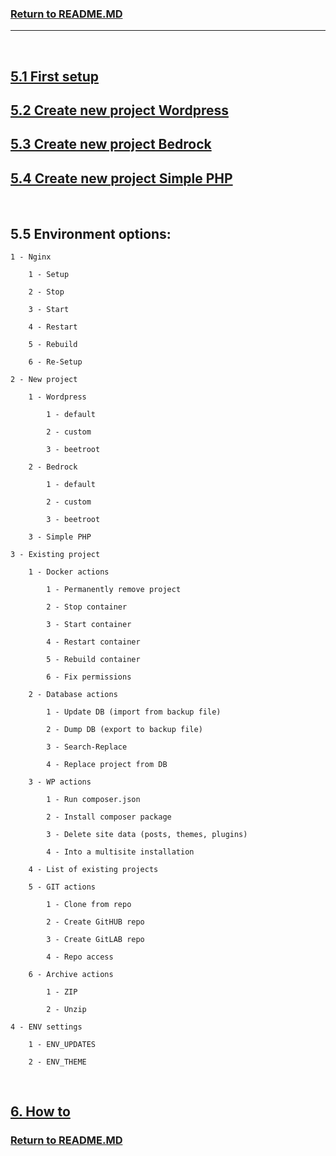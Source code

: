 ### [Return to README.MD](../../README.MD#5-start-the-application)
----------------------------------
<br>

## [5.1 First setup](./5-doc.MD#51-first-setup)

## [5.2 Create new project Wordpress](./5-doc-new-wordpress.MD#create-new-project)

## [5.3 Create new project Bedrock](./5-doc-new-wordpress.MD#create-new-project)

## [5.4 Create new project Simple PHP](./5-doc-new-php.MD#54-create-new-simple-php)

<br>

## 5.5 Environment options:

```
1 - Nginx

    1 - Setup

    2 - Stop

    3 - Start

    4 - Restart

    5 - Rebuild

    6 - Re-Setup

2 - New project

    1 - Wordpress

        1 - default

        2 - custom

        3 - beetroot

    2 - Bedrock

        1 - default

        2 - custom

        3 - beetroot

    3 - Simple PHP

3 - Existing project

    1 - Docker actions

        1 - Permanently remove project

        2 - Stop container

        3 - Start container

        4 - Restart container

        5 - Rebuild container

        6 - Fix permissions

    2 - Database actions

        1 - Update DB (import from backup file)

        2 - Dump DB (export to backup file)

        3 - Search-Replace

        4 - Replace project from DB

    3 - WP actions

        1 - Run composer.json

        2 - Install composer package

        3 - Delete site data (posts, themes, plugins)

        4 - Into a multisite installation

    4 - List of existing projects

    5 - GIT actions

        1 - Clone from repo

        2 - Create GitHUB repo

        3 - Create GitLAB repo

        4 - Repo access

    6 - Archive actions

        1 - ZIP

        2 - Unzip

4 - ENV settings

    1 - ENV_UPDATES

    2 - ENV_THEME

```

<br>

## [6. How to](./6-doc.MD#6-how-to)

### [Return to README.MD](../../README.MD#5-start-the-application)

